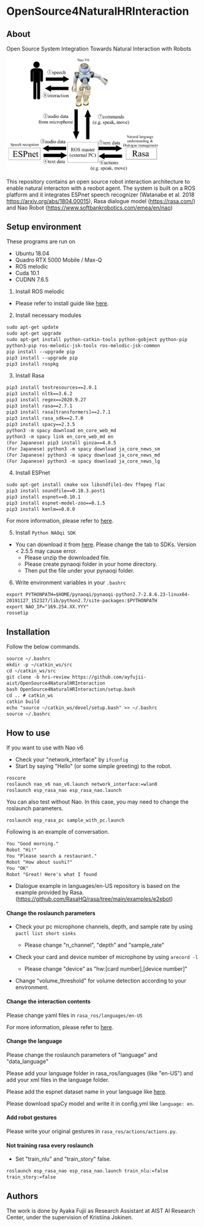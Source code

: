 # OpenSource4NaturalHRInteraction

## About
Open Source System Integration Towards Natural Interaction with Robots

<img src="image/systems.png" width="400">

This repository contains an open source robot interaction architecture to enable natural interacton with a reobot agent. The system is built on a ROS platform and it integrates ESPnet speech recognizer (Watanabe et al. 2018 https://arxiv.org/abs/1804.00015), Rasa dialogue model (https://rasa.com/) and Nao Robot (https://www.softbankrobotics.com/emea/en/nao)

## Setup environment
These programs are run on 
* Ubuntu 18.04
* Quadro RTX 5000 Mobile / Max-Q
* ROS melodic
* Cuda 10.1
* CUDNN 7.6.5

1. Install ROS melodic
* Please refer to install guide like [here](http://wiki.ros.org/melodic/Installation/Ubuntu).

2. Install necessary modules
```
sudo apt-get update
sudo apt-get upgrade
sudo apt-get install python-catkin-tools python-gobject python-pip python3-pip ros-melodic-jsk-tools ros-melodic-jsk-common
pip install --upgrade pip
pip3 install --upgrade pip
pip3 install rospkg
```

3. Install Rasa
```
pip3 install testresources==2.0.1
pip3 install nltk==3.6.2
pip3 install regex==2020.9.27
pip3 install rasa==2.7.1
pip3 install rasa[transformers]==2.7.1
pip3 install rasa_sdk==2.7.0
pip3 install spacy==2.3.5
python3 -m spacy download en_core_web_md
python3 -m spacy link en_core_web_md en
(For Japanese) pip3 install ginza==4.0.5
(For Japanese) python3 -m spacy download ja_core_news_sm
(For Japanese) python3 -m spacy download ja_core_news_md
(For Japanese) python3 -m spacy download ja_core_news_lg
```

4. Install ESPnet
```
sudo apt-get install cmake sox libsndfile1-dev ffmpeg flac
pip3 install soundfile==0.10.3.post1
pip3 install espnet==0.10.1
pip3 install espnet-model-zoo==0.1.5
pip3 install kenlm==0.0.0
```

For more information, please refer to [here](https://espnet.github.io/espnet/installation.html).


5. Install ``Python NAOqi SDK``
* You can download it from [here](https://www.softbankrobotics.com/emea/en/support/nao-6/downloads-softwares/former-versions?os=49&category=39). 
Please change the tab to SDKs. Version < 2.5.5 may cause error.
  * Please unzip the downloaded file.
  * Please create pynaoqi folder in your home directory.
  * Then put the file under your pynaoqi folder.

6. Write environment variables in your ``.bashrc``
```
export PYTHONPATH=$HOME/pynaoqi/pynaoqi-python2.7-2.8.6.23-linux64-20191127_152327/lib/python2.7/site-packages:$PYTHONPATH
export NAO_IP="169.254.XX.YYY"
rossetip
```

## Installation

Follow the below commands.
```
source ~/.bashrc
mkdir -p ~/catkin_ws/src
cd ~/catkin_ws/src
git clone -b hri-review https://github.com/ayfujii-aist/OpenSource4NaturalHRInteraction
bash OpenSource4NaturalHRInteraction/setup.bash
cd .. # catkin_ws
catkin build
echo "source ~/catkin_ws/devel/setup.bash" >> ~/.bashrc
source ~/.bashrc
```

## How to use

If you want to use with Nao v6
* Check your "network_interface" by ```ifconfig```
* Start by saying "Hello" (or some simple greeting) to the robot.
```
roscore
roslaunch nao_v6 nao_v6.launch network_interface:=wlan0
roslaunch esp_rasa_nao esp_rasa_nao.launch
```

You can also test without Nao.
In this case, you may need to change the roslaunch parameters.
```
roslaunch esp_rasa_pc sample_with_pc.launch
```

Following is an example of conversation.
```
You "Good morning."
Robot "Hi!"
You "Please search a restaurant."
Robot "How about sushi?"
You "OK"
Robot "Great! Here's what I found
```
* Dialogue example in languages/en-US repository is based on the example provided by Rasa. (https://github.com/RasaHQ/rasa/tree/main/examples/e2ebot)

#### Change the roslaunch parameters
* Check your pc microphone channels, depth, and sample rate by using ```pactl list short sinks```
  * Please change "n_channel", "depth" and "sample_rate" 

* Check your card and device number of microphone by using ```arecord -l```
  * Please change "device" as "hw:[card number],[device number]"

* Change "volume_threshold" for volume detection according to your environment.

#### Change the interaction contents
Please change yaml files in ```rasa_ros/languages/en-US```

For more information, please refer to [here](https://rasa.com/docs/rasa/2.x/training-data-format).

#### Change the language
Please change the roslaunch parameters of "language" and "data_language"

Please add your language folder in rasa_ros/languages (like "en-US") and add your xml files in the language folder.

Please add the espnet dataset name in your language like [here](https://github.com/aistairc/OpenSource4NaturalHRInteraction/esp_rasa_nao/scripts/make_wav4espnet.py#L28).

Please download spaCy model and write it in config.yml like ```language: en```.

#### Add robot gestures
Please write your original gestures in ```rasa_ros/actions/actions.py```.


#### Not training rasa every roslaunch
* Set "train_nlu" and "train_story" false.

````
roslaunch esp_rasa_nao esp_rasa_nao.launch train_nlu:=false train_story:=false
````

## Authors
The work is done by Ayaka Fujii as Research Assistant at AIST AI Research Center, under the supervision of Kristiina Jokinen.
